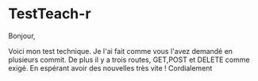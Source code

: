 # TestTeach-r

Bonjour,

Voici mon test technique. Je l'ai fait comme vous l'avez demandé en plusieurs commit. 
De plus il y a trois routes, GET,POST et DELETE comme exigé.
En espérant avoir des nouvelles très vite !
Cordialement

